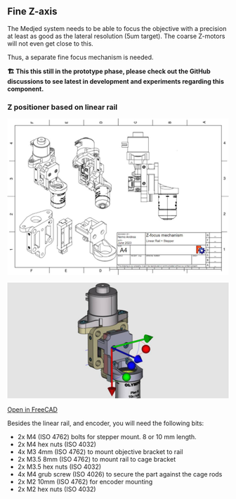## Fine Z-axis

The Medjed system needs to be able to focus the objective with a precision at least as good as the lateral resolution (5um target). The coarse Z-motors will not even get close to this. 

Thus, a separate fine focus mechanism is needed. 

**🏗 This this still in the prototype phase, please check out the GitHub discussions to see latest in development and experiments regarding this component.**

### Z positioner based on linear rail

![](previews/schematic-linear-rail-stepper.jpg)

![](previews/z-positioner-assembly-stepper-linrail.jpg)

[Open in FreeCAD](z-positioner-assembly-stepper-linrail.FCStd)

Besides the linear rail, and encoder, you will need the following bits:

* 2x M4 (ISO 4762) bolts for stepper mount. 8 or 10 mm length.
* 2x M4 hex nuts (ISO 4032)
* 4x M3 4mm (ISO 4762) to mount objective bracket to rail
* 2x M3.5 8mm (ISO 4762) to mount rail to cage bracket
* 2x M3.5 hex nuts (ISO 4032)
* 4x M4 grub screw (ISO 4026) to secure the part against the cage rods
* 2x M2 10mm (ISO 4762) for encoder mounting
* 2x M2 hex nuts (ISO 4032)

